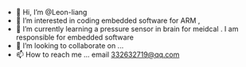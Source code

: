 - 👋 Hi, I’m @Leon-liang
- 👀 I’m interested in coding embedded software for ARM , 
- 🌱 I’m currently learning a pressure sensor in brain for meidcal . I am responsible for embedded software
- 💞️ I’m looking to collaborate on ...
- 📫 How to reach me ... email 332632719@qq.com

<!---
Leon-liangweiliang/Leon-liangweiliang is a ✨ special ✨ repository because its `README.md` (this file) appears on your GitHub profile.
You can click the Preview link to take a look at your changes.
--->

